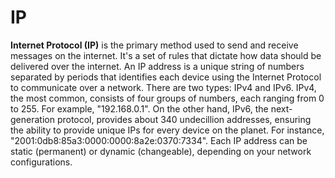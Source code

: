 # IP

**Internet Protocol (IP)** is the primary method used to send and receive messages on the internet. It's a set of rules that dictate how data should be delivered over the internet. An IP address is a unique string of numbers separated by periods that identifies each device using the Internet Protocol to communicate over a network. There are two types: IPv4 and IPv6. IPv4, the most common, consists of four groups of numbers, each ranging from 0 to 255. For example, "192.168.0.1". On the other hand, IPv6, the next-generation protocol, provides about 340 undecillion addresses, ensuring the ability to provide unique IPs for every device on the planet. For instance, "2001:0db8:85a3:0000:0000:8a2e:0370:7334". Each IP address can be static (permanent) or dynamic (changeable), depending on your network configurations.